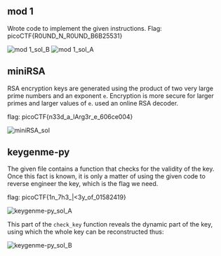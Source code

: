 ## mod 1
Wrote code to implement the given instructions. Flag: picoCTF{R0UND_N_R0UND_B6B25531}

![mod 1_sol_B](https://github.com/mizar-0/Cryptonite-JTP-2/assets/76529146/c7ab72f3-2218-45db-bb03-a9fed6d6e398)
![mod 1_sol_A](https://github.com/mizar-0/Cryptonite-JTP-2/assets/76529146/f05ddad5-b21d-4808-99e3-2166f6ccfa90)

## miniRSA
RSA encryption keys are generated using the product of two very large prime numbers and an exponent `e`. Encryption is more secure for larger primes and larger values of `e`.
used an online RSA decoder.

flag: picoCTF{n33d_a_lArg3r_e_606ce004}

![miniRSA_sol](https://github.com/mizar-0/Cryptonite-JTP-2/assets/76529146/4190128c-daa7-424d-8f03-371453d7021a)

##  keygenme-py
The given file contains a function that checks for the validity of the key. Once this fact is known, it is only a matter of using the given code to reverse engineer the key, which is the flag we need.

flag: picoCTF{1n_7h3_|<3y_of_01582419}

![keygenme-py_sol_A](https://github.com/mizar-0/Cryptonite-JTP-2/assets/76529146/92b65bea-ad5d-4bc9-9e4e-73a3e8ef8ff3)

This part of the `check_key` function reveals the dynamic part of the key, using which the whole key can be reconstructed thus:

![keygenme-py_sol_B](https://github.com/mizar-0/Cryptonite-JTP-2/assets/76529146/af7b1e07-e2b0-4bc7-ade1-f5c4ab26eb64)






